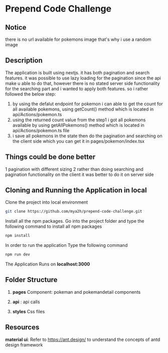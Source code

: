 # Prepend Code Challenge
## Notice
there is no url available for pokemons image that's why i use a random image
##  Description
The application is built using nextjs. it has both pagination and search features. it was possible to use lazy loading for the pagination since the api make u able to do that, however there is no stated server side functionality for the searching part and i wanted to apply both features. so i rather followed the below step:
1. by using the defalut endpoint for pokemon i can able to get the count for all available pokemons, using getCount() method which is located in api/Actions/pokemon.ts 
2. using the returned count value from the step1 i got all pokemons available by using  getAllPokemons() method which is located in api/Actions/pokemon.ts file
3. i save all pokemons in the state then do the pagination and searching on the client side which you can get it in pages/pokemon/index.tsx

## Things could be done better
1 pagination with different sizing
2 rather than doing searching and pagination functionality on the client it was better to do it on server side

## Cloning and Running the Application in local

Clone the project into local environment 

```bash
git clone https://github.com/mya2h/prepend-code-challenge.git
```

Install all the npm packages. Go into the project folder and type the following command to install all npm packages

```bash
npm install
```

In order to run the application Type the following command

```bash
npm run dev
```


The Application Runs on **localhost:3000**

## Folder Structure

1. **pages** Component: pokeman and pokemandetail components 

2. **api** : api calls 

3. **styles** Css files

## Resources

**material ui**: Refer to https://ant.design/ to understand the concepts of antd design framework 
